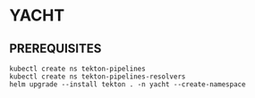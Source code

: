 # YACHT

## PREREQUISITES

```
kubectl create ns tekton-pipelines
kubectl create ns tekton-pipelines-resolvers
helm upgrade --install tekton . -n yacht --create-namespace
```
